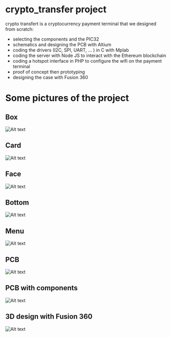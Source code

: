 # crypto_transfer project

crypto transfert is a cryptocurrency payment terminal that we designed from scratch:
  - selecting the components and the PIC32
  - schematics and designing the PCB with Altium
  - coding the drivers (I2C, SPI, UART, ... ) in C with Mplab
  - coding the server with Node JS to interact with the Ethereum blockchain
  - coding a hotspot interface in PHP to configure the wifi on the payment terminal
  - proof of concept then prototyping
  - designing the case with Fusion 360

# Some pictures of the project

## Box
![Alt text](/project_pictures/box.jpg?raw=true "Box")

## Card
![Alt text](/project_pictures/card.jpg?raw=true "Card")

## Face
![Alt text](/project_pictures/face.jpg?raw=true "Face")

## Bottom
![Alt text](/project_pictures/bottom.jpg?raw=true "Bottom")

## Menu
![Alt text](/project_pictures/menu.jpg?raw=true "Menu")

## PCB
![Alt text](/project_pictures/pcb.jpg?raw=true "PCB")

## PCB with components
![Alt text](/project_pictures/pcb_with_components.jpg?raw=true "PCB with components")

## 3D design with Fusion 360
![Alt text](/project_pictures/3d_design.jpg?raw=true "3D design")
